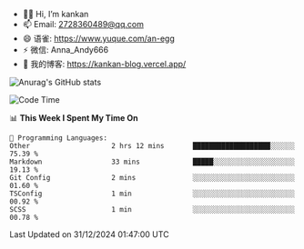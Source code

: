 - 👋🏻 Hi, I’m kankan
- 📫 Email: 2728360489@qq.com
- 😄 语雀: https://www.yuque.com/an-egg
- ⚡ 微信: Anna_Andy666
- 📖 我的博客: https://kankan-blog.vercel.app/

![Anurag's GitHub stats](https://github-readme-stats.vercel.app/api?username=kankan-web)

<!--START_SECTION:waka-->
![Code Time](http://img.shields.io/badge/Code%20Time-157%20hrs%2018%20mins-blue)

📊 **This Week I Spent My Time On** 

```text
💬 Programming Languages: 
Other                    2 hrs 12 mins       ███████████████████░░░░░░   75.39 % 
Markdown                 33 mins             █████░░░░░░░░░░░░░░░░░░░░   19.13 % 
Git Config               2 mins              ░░░░░░░░░░░░░░░░░░░░░░░░░   01.60 % 
TSConfig                 1 min               ░░░░░░░░░░░░░░░░░░░░░░░░░   00.92 % 
SCSS                     1 min               ░░░░░░░░░░░░░░░░░░░░░░░░░   00.78 % 
```


 Last Updated on 31/12/2024 01:47:00 UTC
<!--END_SECTION:waka-->
